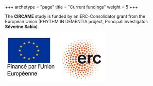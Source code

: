 +++
archetype = "page"
title = "Current fundings"
weight = 5
+++

The **CIRCAME** study is funded by an ERC-Consolidator grant from the European Union (RHYTHM IN DEMENTIA project, Principal Investigator: **Séverine Sabia**).

![](financeurs.png)